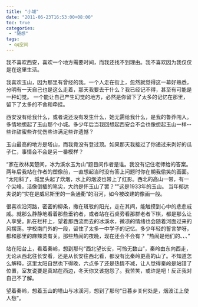 ```yaml
---
title: "小城"
date: "2011-06-23T16:53:00+08:00"
toc: true
categories:
 - "随想"
tags:
 - qq空间
---
```


我不喜欢西安，喜欢一个地方需要时间，而我还找不到理由。我不喜欢因为我仅仅是在这里生活。

我喜欢玉山，因为那里有曾经的我。一个人走在街上，忽然就觉得这一幕好熟悉，分明有一天自己也是这么走着，那天我要去干什么？我已经记不得，甚至有可能是一种幻觉。
一个能让自己产生幻觉的地方，必然是你留下了太多的记忆在那里，留下了太多的不舍和牵挂。

西安没有给我什么，或者说还没有发生什么，她无需给我什么，是我的鲁莽闯入。多情地想起了玉山那个小城。多少年后当我回想起西安会不会也像想起玉山一样--些许甜蜜些许忧伤些许满足些许遗憾？

玉山最高的地方是塔山，而我竟没有登过顶。如果那天我接过了你递过来剥好的瓜子仁，事情会不会是另一番模样？

“家在故林吴楚间，冰为溪水玉为山”题目问作者是谁。我没有记住老师给的答案。两年后我站在作者的塑像前，一直想起当时没有答上问题时你在朝我偷笑的画面。
“太阳斜了，城里头起了炊烟，水上的烟波也带上了红影。西北的高山一带，有一个尖峰，活像倒插的笔尖，大约是怀玉山了罢？"”这是1933年的玉山。 当年郁达夫说的“实在是威尼斯里的一条通衢”的沿河，如今被改建的像画一般。

很喜欢沿河路，密密的柳条，撒在斑驳的阳光，走在其间，能触摸到心中的悲悲戚戚。就那么静静地看着那些垂钓者，或者站在石桌旁看那群老者下棋，都是那么让人享受。趴在栏杆上，望着那西流而去的冰溪水，微凉的情绪也会随着河面过来的风摆荡。学校南门外的一段，留住了太多一中学子的记忆。多少年轻的誓言梦呀，都和那里的麻辣烫有关。那些热闹的夜晚，现在还会不会有？
“热闹是他们的、、、”

站在阳台上，看着秦岭，想到那句“西北望长安，可怜无数山”，秦岭由东向西走，无论从西北往长安看，还是从长安往西北看，都没有比秦岭更高的山了。不知道怎么解释，这里太阳自然也下得晚，六点多了还是热情不减，让人觉得秦岭是站错了位置，室友说要是真站在西边，冬天你又该抱怨了。我苦笑，或许是吧！反正我对自己不了解。

望着秦岭，想着玉山的塔山与冰溪河，想到了那句“日暮乡关何处是，烟波江上使人愁”。
